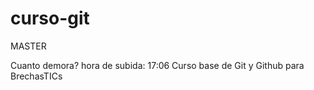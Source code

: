 curso-git
=========
MASTER

Cuanto demora? hora de subida: 17:06
Curso base de Git y Github para BrechasTICs
